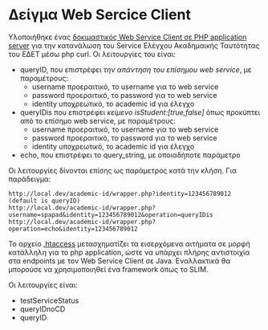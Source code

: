 # Δείγμα Web Sercice Client 

Υλοποιήθηκε ένας [δοκιμαστικός Web Service Client σε PHP application server](wrapper.php) για την κατανάλωση του Service Ελέγχου Ακαδημαικής Ταυτότητας του ΕΔΕΤ μέσω php curl. Οι λειτουργίες του είναι:

* queryID, που επιστρέφει *την απάντηση του επίσημου web service*, με παραμέτρους:
    * username προεραιτικό, το username για το web service
    * password προεραιτικό, το password για το web service
    * identity υποχρεωτικό, το academic id για έλεγχο
* queryIDis που επιστρέφει *κείμενο isStudent:[true,false]* όπως προκύπτει από το επίσημο web service, με παραμέτρους:
    * username προεραιτικό, το username για το web service
    * password προεραιτικό, το password για το web service
    * identity υποχρεωτικό, το academic id για έλεγχο
* echo, που επιστρέφει το query_string, με οποιαδήποτε παράμετρο

Οι λειτουργίες δίνονται επίσης ως παράμετρος κατά την κλήση. Για παράδειγμα:

```
http://local.dev/academic-id/wrapper.php?identity=123456789012 (default is queryID) 
http://local.dev/academic-id/wrapper.php?username=spapad&identity=123456789012&operation=queryIDis
http://local.dev/academic-id/wrapper.php?operation=echo&identity=123456789012
```

Το αρχείο [.htaccess](.htaccess) μετασχηματίζει τα εισερχόμενα αιτήματα σε μορφή κατάλληλη για το php application, ώστε να υπάρχει πλήρης αντιστοιχία στα endpoints με τον Web Service Client σε Java. Εναλλακτικά θα μπορούσε να χρησιμοποιηθεί ένα framework όπως το SLIM.

Οι λειτουργίες είναι: 

* testServiceStatus
* queryIDnoCD
* queryID
